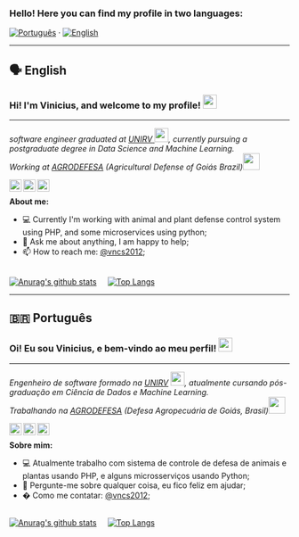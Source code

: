 ### Hello! Here you can find my profile in two languages:

[![Português](https://img.shields.io/badge/Português-Click%20Here-brightgreen)](#português) · [![English](https://img.shields.io/badge/English-Click%20Here-blue)](#english)

---

## <a id="english"></a>🗣️ English

### Hi! I'm Vinicius, and welcome to my profile! <img src="https://media.giphy.com/media/hvRJCLFzcasrR4ia7z/giphy.gif" width="25px">
<hr>

<p><em>software engineer graduated at <a target="_blank" href="http://www.unirv.edu.br/">UNIRV </a><img src="https://media2.giphy.com/media/SUEN0j6R09jeEriEWr/giphy.gif?cid=ecf05e47f4f5jrf5a45vtjw830ten75mii34yk8rc7h099mv&rid=giphy.gif" width="25">, currently pursuing a postgraduate degree in Data Science and Machine Learning.</br>
Working at <a target="_blank" href="https://www.agrodefesa.go.gov.br">AGRODEFESA</a> (Agricultural Defense of Goiás Brazil)<img src="https://media.giphy.com/media/WUlplcMpOCEmTGBtBW/giphy.gif" width="30">
</em></p>

<a href="https://www.linkedin.com/in/vncs/">
  <img align="left" alt="Vncs LinkdeIN" width="22px" src="https://cdn.jsdelivr.net/npm/simple-icons@v3/icons/linkedin.svg" />
</a> &nbsp;&nbsp;&nbsp;

<a href="https://www.instagram.com/viniciusmiranda.dev/">
  <img align="left" alt="Vncs Instagram" width="22px" src="https://cdn.jsdelivr.net/npm/simple-icons@v3/icons/instagram.svg" />
</a>&nbsp;&nbsp;

<a href="https://viniciusmiranda.dev/">
  <img align="left" alt="Vncs Website" width="22px" src="https://cdn.jsdelivr.net/npm/simple-icons@v3/icons/link.svg" />
</a>


<br />

**About me:**

- 💻 Currently I'm working with animal and plant defense control system using PHP, and some microservices using python;
- 💬 Ask me about anything, I am happy to help;
- 📫 How to reach me: [@vncs2012](https://www.linkedin.com/in/vncs/);

<br/>[![Anurag's github stats](https://github-readme-stats.vercel.app/api?username=vncs2012&count_private=true&count_private=true&theme=tokyonight)](https://github.com/anuraghazra/github-readme-stats)&nbsp;&nbsp;&nbsp;&nbsp;&nbsp;[![Top Langs](https://github-readme-stats.vercel.app/api/top-langs/?username=vncs2012&layout=compact&theme=tokyonight)](https://github.com/anuraghazra/github-readme-stats)

---

## <a id="português"></a>🇧🇷 Português

### Oi! Eu sou Vinicius, e bem-vindo ao meu perfil! <img src="https://media.giphy.com/media/hvRJCLFzcasrR4ia7z/giphy.gif" width="25px">
<hr>

<p><em>Engenheiro de software formado na <a target="_blank" href="http://www.unirv.edu.br/">UNIRV</a> <img src="https://media2.giphy.com/media/SUEN0j6R09jeEriEWr/giphy.gif?cid=ecf05e47f4f5jrf5a45vtjw830ten75mii34yk8rc7h099mv&rid=giphy.gif" width="25">, atualmente cursando pós-graduação em Ciência de Dados e Machine Learning.</br>
Trabalhando na <a target="_blank" href="https://www.agrodefesa.go.gov.br">AGRODEFESA</a> (Defesa Agropecuária de Goiás, Brasil)<img src="https://media.giphy.com/media/WUlplcMpOCEmTGBtBW/giphy.gif" width="30">
</em></p>

<a href="https://www.linkedin.com/in/vncs/">
  <img align="left" alt="Vncs LinkdeIN" width="22px" src="https://cdn.jsdelivr.net/npm/simple-icons@v3/icons/linkedin.svg" />
</a>&nbsp;&nbsp;&nbsp;&nbsp;

<a href="https://www.instagram.com/viniciusmiranda.dev/">
  <img align="left" alt="Vncs Instagram" width="22px" src="https://cdn.jsdelivr.net/npm/simple-icons@v3/icons/instagram.svg" />
</a>&nbsp;&nbsp;&nbsp;&nbsp;

<a href="https://viniciusmiranda.dev/">
  <img align="left" alt="Vncs Website" width="22px" src="https://cdn.jsdelivr.net/npm/simple-icons@v3/icons/link.svg" />
</a>


<br />

**Sobre mim:**

- 💻 Atualmente trabalho com sistema de controle de defesa de animais e plantas usando PHP, e alguns microsserviços usando Python;
- 💬 Pergunte-me sobre qualquer coisa, eu fico feliz em ajudar;
- � Como me contatar: [@vncs2012](https://www.linkedin.com/in/vncs/);

<br/>[![Anurag's github stats](https://github-readme-stats.vercel.app/api?username=vncs2012&count_private=true&count_private=true&theme=tokyonight)](https://github.com/anuraghazra/github-readme-stats)&nbsp;&nbsp;&nbsp;&nbsp;&nbsp;[![Top Langs](https://github-readme-stats.vercel.app/api/top-langs/?username=vncs2012&layout=compact&theme=tokyonight)](https://github.com/anuraghazra/github-readme-stats)
